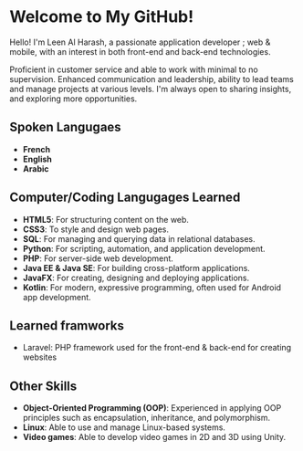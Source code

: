 # Welcome to My GitHub!

Hello! I'm Leen Al Harash, a passionate application developer ; web & mobile, with an interest in both front-end and back-end technologies.

Proficient in customer service and able to work with minimal to no supervision. Enhanced communication and leadership, ability to lead teams and manage projects at various levels. 
I'm always open to sharing insights, and exploring more opportunities.

## Spoken Langugaes
- **French**
- **English**
- **Arabic**


## Computer/Coding Langugages Learned
- **HTML5**: For structuring content on the web.
- **CSS3**: To style and design web pages.
- **SQL**: For managing and querying data in relational databases.
- **Python**: For scripting, automation, and application development.
- **PHP**: For server-side web development.
- **Java EE & Java SE**: For building cross-platform applications.
- **JavaFX**: For creating, designing and deploying applications.
- **Kotlin**: For modern, expressive programming, often used for Android app development.

## Learned framworks
- Laravel: PHP framework used for the front-end & back-end for creating websites

## Other Skills
- **Object-Oriented Programming (OOP)**: Experienced in applying OOP principles such as encapsulation, inheritance, and polymorphism.
- **Linux**: Able to use and manage Linux-based systems.
- **Video games**: Able to develop video games in 2D and 3D using Unity.
